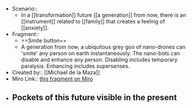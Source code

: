 - Scenario:: 
    - In a [[transformation]] future [[a generation]] from now, there is an [[instrument]] related to [[family]] that creates a feeling of [[anxiety]].
- Fragment:: 
    - ==Smite button==
    - A generation from now, a ubiquitous grey goo of nano-drones can 'smite' any person on earth instantaneously. The nano-bots can disable and enhance any person. Disabling includes temporary paralysis. Enhancing includes supersenses.
- Created by:: [[Michael de la Maza]]
- Miro Link:: [this fragment on Miro](https://miro.com/app/board/o9J_kpEmVVk=/?moveToWidget=3074457348942643964&cot=6)
- **Pockets of this future visible in the present**
    - 
